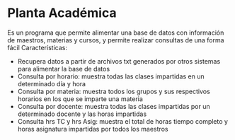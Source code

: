 # Planta Académica
Es un programa que permite alimentar una base de datos con información de maestros, materias y cursos, y permite realizar consultas de una forma fácil
Características:
- Recupera datos a partir de archivos txt generados por otros sistemas para alimentar la base de datos
- Consulta por horario: muestra todas las clases impartidas en un determinado día y hora
- Consulta por materia: muestra todos los grupos y sus respectivos horarios en los que se imparte una materia
- Consulta por docente: muestra todas las clases impartidas por un determinado docente y las horas impartidas
- Consulta hrs TC y hrs Asig: muestra el total de horas tiempo completo y horas asignatura impartidas por todos los maestros
